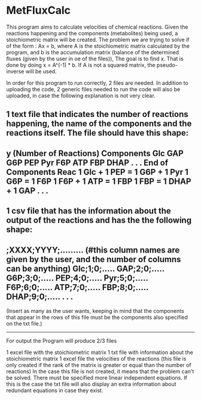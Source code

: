 # MetFluxCalc

This program aims to calculate velocities of chemical reactions. Given the reactions happening and the components (metabolites) being used, a stoichiometric matrix will be created.
The problem we are trying to solve if of the form : Ax = b, where A is the stoichiometric matrix calculated by the program, and b is the accumulation matrix (balance of the determined fluxes (given by the user in oe of the files)),
The goal is to find x. That is done by doing x = A^(-1) * b. If A is not a squared matrix, the pseudo-inverse will be used.

In order for this program to run correctly, 2 files are needed.
In addition to uploading the code, 2 generic files needed to run the code will also be uploaded, in case the following explanation is not very clear.

1 text file that indicates the number of reactions happening, the name of the components and the reactions itself.
The file should have this shape:
------------------------------------------------
y (Number of Reactions)
Components
Glc
GAP
G6P
PEP
Pyr
F6P
ATP
FBP
DHAP
.
.
.
End of Components
Reac
1 Glc + 1 PEP = 1 G6P + 1 Pyr 
1 G6P = 1 F6P 
1 F6P + 1 ATP = 1 FBP 
1 FBP = 1 DHAP + 1 GAP
.
.
.
---------------------------------------------
1 csv file that has the information about the output of the reactions and has the the following shape:
---------------------------------------------
;XXXX;YYYY;......... (#this column names are given by the user, and the number of columns can be anything)
Glc;1;0;.....
GAP;2;0;.....
G6P;3;0;.....
PEP;4;0;.....
Pyr;5;0;.....
F6P;6;0;.....
ATP;7;0;.....
FBP;8;0;.....
DHAP;9;0;.....
.
.
.
--------------------------------------------
(Insert as many as the user wants, keeping in mind that the components that appear in the rows of this file must be the components also specified on the txt file.)

----------------------------------------
For output the Program will produce 2/3 files

1 excel file with the stoichiometric matrix
1 txt file with information about the stoichiometric matrix
1 excel file the velocities of the reactions (this file is only created if the rank of the matrix is greater or equal than the number of reactions)
In the case this file is not created, it means that the problem can't be solved. There must be specified more linear independent equations.
If this is the case the txt file will also display an extra information about redundant equations in case they exist.





